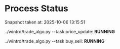 # Process Status

Snapshot taken at: 2025-10-06 13:15:51

../wintrd/trade_algo.py --task price_update: **RUNNING**

../wintrd/trade_algo.py --task buy_sell: **RUNNING**


